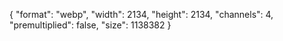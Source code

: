 {
  "format": "webp",
  "width": 2134,
  "height": 2134,
  "channels": 4,
  "premultiplied": false,
  "size": 1138382
}
